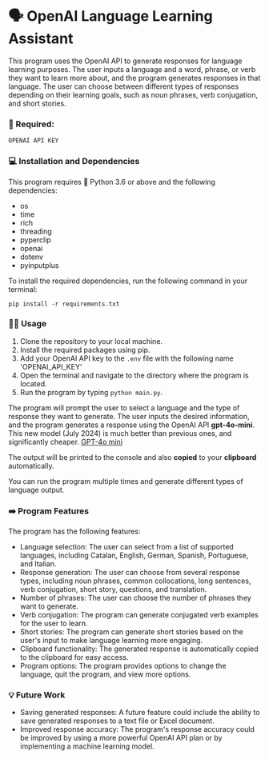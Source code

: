 # 🗣️ OpenAI Language Learning Assistant

This program uses the OpenAI API to generate responses for language learning purposes. The user inputs a language and a word, phrase, or verb they want to learn more about, and the program generates responses in that language. The user can choose between different types of responses depending on their learning goals, such as noun phrases, verb conjugation, and short stories.

### 💪 Required:

`OPENAI API KEY`

### 💻 Installation and Dependencies

This program requires 🐍 Python 3.6 or above and the following dependencies:

- os
- time
- rich
- threading
- pyperclip
- openai
- dotenv
- pyinputplus

To install the required dependencies, run the following command in your terminal:

`pip install -r requirements.txt`

### 🧑‍💻 Usage

1.  Clone the repository to your local machine.
2.  Install the required packages using pip.
3.  Add your OpenAI API key to the `.env` file with the following name 'OPENAI_API_KEY'
4.  Open the terminal and navigate to the directory where the program is located.
5.  Run the program by typing `python main.py`.

The program will prompt the user to select a language and the type of response they want to generate. The user inputs the desired information, and the program generates a response using the OpenAI API **gpt-4o-mini**. This new model (July 2024) is much better than previous ones, and significantly cheaper. [GPT-4o mini](https://openai.com/index/gpt-4o-mini-advancing-cost-efficient-intelligence/)

The output will be printed to the console and also **copied** to your **clipboard** automatically.

You can run the program multiple times and generate different types of language output.

### ➡️ Program Features

The program has the following features:

- Language selection: The user can select from a list of supported languages, including Catalan, English, German, Spanish, Portuguese, and Italian.
- Response generation: The user can choose from several response types, including noun phrases, common collocations, long sentences, verb conjugation, short story, questions, and translation.
- Number of phrases: The user can choose the number of phrases they want to generate.
- Verb conjugation: The program can generate conjugated verb examples for the user to learn.
- Short stories: The program can generate short stories based on the user's input to make language learning more engaging.
- Clipboard functionality: The generated response is automatically copied to the clipboard for easy access.
- Program options: The program provides options to change the language, quit the program, and view more options.

### 💡 Future Work

- Saving generated responses: A future feature could include the ability to save generated responses to a text file or Excel document.
- Improved response accuracy: The program's response accuracy could be improved by using a more powerful OpenAI API plan or by implementing a machine learning model.
